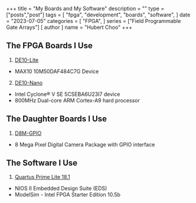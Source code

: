 +++
title = "My Boards and My Software"
description = ""
type = ["posts","post"]
tags = [
    "fpga",
    "development",
    "boards",
    "software",
]
date = "2023-07-05"
categories = [
    "FPGA",
]
series = ["Field Programmable Gate Arrays"]
[ author ]
  name = "Hubert Choo"
+++

## The FPGA Boards I Use

1. [DE10-Lite](https://www.terasic.com.tw/cgi-bin/page/archive.pl?Language=English&No=1021)
- MAX10 10M50DAF484C7G Device

2. [DE10-Nano](https://www.terasic.com.tw/cgi-bin/page/archive.pl?Language=English&CategoryNo=167&No=1046)
- Intel Cyclone® V SE 5CSEBA6U23I7 device
- 800MHz Dual-core ARM Cortex-A9 hard processor


## The Daughter Boards I Use

1. [D8M-GPIO](https://www.terasic.com.tw/cgi-bin/page/archive.pl?Language=English&No=1011)
- 8 Mega Pixel Digital Camera Package with GPIO interface

## The Software I Use

1. [Quartus Prime Lite 18.1](https://www.intel.com/content/www/us/en/software-kit/665990/intel-quartus-prime-lite-edition-design-software-version-18-1-for-windows.html)
- NIOS II Embedded Design Suite (EDS)
- ModelSim - Intel FPGA Starter Edition 10.5b